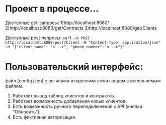 # Проект в процессе...
Доступные get-запросы:
1)http://localhost:8080/
2)http://localhost:8080/get/Contracts
3)http://localhost:8080/get/Clients

Доступные post-запросы:
```curl -X POST http://localhost:8080/post/Client -H "Content-Type: application/json" -d '{"client_name": "<...>", "phone_number":"<...>"}'```

# Пользовательский интерфейс:
файл (config.json) с логинами и паролями лежит рядом с исполняемым файлом. 

1) Работает вывод таблиц клиентов и контрактов.
2) Работает возможность добавления новых клиентов.
3) Есть возможность ручного переподключения к API (кнопка "Обновить").
4) Есть фиктивная авторизация.
